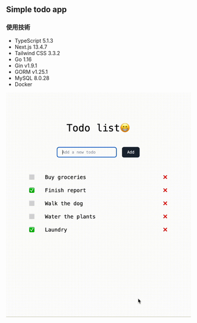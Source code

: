## Simple todo app

### 使用技術

- TypeScript 5.1.3
- Next.js 13.4.7
- Tailwind CSS 3.3.2
- Go 1.16
- Gin v1.9.1
- GORM v1.25.1
- MySQL 8.0.28
- Docker

![](/go-todo-app-demo.gif)
